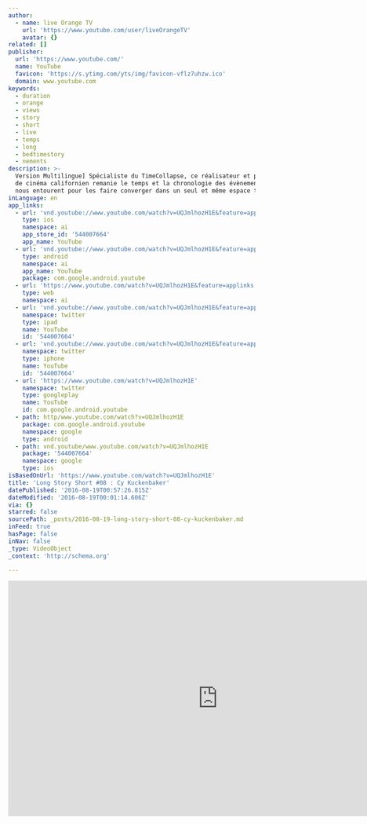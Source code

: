 ```yaml
---
author:
  - name: live Orange TV
    url: 'https://www.youtube.com/user/liveOrangeTV'
    avatar: {}
related: []
publisher:
  url: 'https://www.youtube.com/'
  name: YouTube
  favicon: 'https://s.ytimg.com/yts/img/favicon-vflz7uhzw.ico'
  domain: www.youtube.com
keywords:
  - duration
  - orange
  - views
  - story
  - short
  - live
  - temps
  - long
  - bedtimestory
  - nements
description: >-
  Version Multilingue] Spécialiste du TimeCollapse, ce réalisateur et professeur
  de cinéma californien remanie le temps et la chronologie des évènements qui
  nous entourent pour les faire converger dans un seul et même espace temps.
inLanguage: en
app_links:
  - url: 'vnd.youtube://www.youtube.com/watch?v=UQJmlhozH1E&feature=applinks'
    type: ios
    namespace: ai
    app_store_id: '544007664'
    app_name: YouTube
  - url: 'vnd.youtube://www.youtube.com/watch?v=UQJmlhozH1E&feature=applinks'
    type: android
    namespace: ai
    app_name: YouTube
    package: com.google.android.youtube
  - url: 'https://www.youtube.com/watch?v=UQJmlhozH1E&feature=applinks'
    type: web
    namespace: ai
  - url: 'vnd.youtube://www.youtube.com/watch?v=UQJmlhozH1E&feature=applinks'
    namespace: twitter
    type: ipad
    name: YouTube
    id: '544007664'
  - url: 'vnd.youtube://www.youtube.com/watch?v=UQJmlhozH1E&feature=applinks'
    namespace: twitter
    type: iphone
    name: YouTube
    id: '544007664'
  - url: 'https://www.youtube.com/watch?v=UQJmlhozH1E'
    namespace: twitter
    type: googleplay
    name: YouTube
    id: com.google.android.youtube
  - path: http/www.youtube.com/watch?v=UQJmlhozH1E
    package: com.google.android.youtube
    namespace: google
    type: android
  - path: vnd.youtube/www.youtube.com/watch?v=UQJmlhozH1E
    package: '544007664'
    namespace: google
    type: ios
isBasedOnUrl: 'https://www.youtube.com/watch?v=UQJmlhozH1E'
title: 'Long Story Short #08 : Cy Kuckenbaker'
datePublished: '2016-08-19T00:57:26.815Z'
dateModified: '2016-08-19T00:01:14.606Z'
via: {}
starred: false
sourcePath: _posts/2016-08-19-long-story-short-08-cy-kuckenbaker.md
inFeed: true
hasPage: false
inNav: false
_type: VideoObject
_context: 'http://schema.org'

---
```

<iframe src="https://cdn.embedly.com/widgets/media.html?src=https%3A%2F%2Fwww.youtube.com%2Fembed%2FUQJmlhozH1E%3Ffeature%3Doembed&amp;url=http%3A%2F%2Fwww.youtube.com%2Fwatch%3Fv%3DUQJmlhozH1E&amp;image=https%3A%2F%2Fi.ytimg.com%2Fvi%2FUQJmlhozH1E%2Fhqdefault.jpg&amp;key=b7d04c9b404c499eba89ee7072e1c4f7&amp;type=text%2Fhtml&amp;schema=youtube" width="854" height="480" scrolling="no" frameborder="0" allowfullscreen="" style=""></iframe>